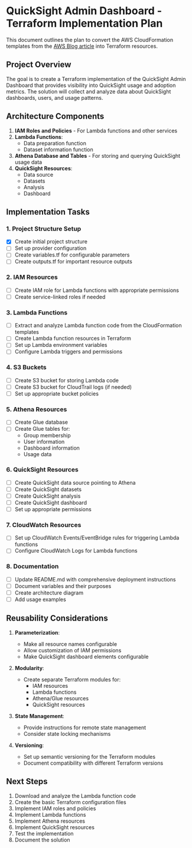 # QuickSight Admin Dashboard - Terraform Implementation Plan

This document outlines the plan to convert the AWS CloudFormation templates from the [AWS Blog article](https://aws.amazon.com/blogs/business-intelligence/measure-the-adoption-of-your-amazon-quicksight-dashboards-and-view-your-bi-portfolio-in-a-single-pane-of-glass/) into Terraform resources.

## Project Overview

The goal is to create a Terraform implementation of the QuickSight Admin Dashboard that provides visibility into QuickSight usage and adoption metrics. The solution will collect and analyze data about QuickSight dashboards, users, and usage patterns.

## Architecture Components

1. **IAM Roles and Policies** - For Lambda functions and other services
2. **Lambda Functions**:
   - Data preparation function
   - Dataset information function
3. **Athena Database and Tables** - For storing and querying QuickSight usage data
4. **QuickSight Resources**:
   - Data source
   - Datasets
   - Analysis
   - Dashboard

## Implementation Tasks

### 1. Project Structure Setup
- [x] Create initial project structure
- [ ] Set up provider configuration
- [ ] Create variables.tf for configurable parameters
- [ ] Create outputs.tf for important resource outputs

### 2. IAM Resources
- [ ] Create IAM role for Lambda functions with appropriate permissions
- [ ] Create service-linked roles if needed

### 3. Lambda Functions
- [ ] Extract and analyze Lambda function code from the CloudFormation templates
- [ ] Create Lambda function resources in Terraform
- [ ] Set up Lambda environment variables
- [ ] Configure Lambda triggers and permissions

### 4. S3 Buckets
- [ ] Create S3 bucket for storing Lambda code
- [ ] Create S3 bucket for CloudTrail logs (if needed)
- [ ] Set up appropriate bucket policies

### 5. Athena Resources
- [ ] Create Glue database
- [ ] Create Glue tables for:
  - Group membership
  - User information
  - Dashboard information
  - Usage data

### 6. QuickSight Resources
- [ ] Create QuickSight data source pointing to Athena
- [ ] Create QuickSight datasets
- [ ] Create QuickSight analysis
- [ ] Create QuickSight dashboard
- [ ] Set up appropriate permissions

### 7. CloudWatch Resources
- [ ] Set up CloudWatch Events/EventBridge rules for triggering Lambda functions
- [ ] Configure CloudWatch Logs for Lambda functions

### 8. Documentation
- [ ] Update README.md with comprehensive deployment instructions
- [ ] Document variables and their purposes
- [ ] Create architecture diagram
- [ ] Add usage examples

## Reusability Considerations

1. **Parameterization**:
   - Make all resource names configurable
   - Allow customization of IAM permissions
   - Make QuickSight dashboard elements configurable

2. **Modularity**:
   - Create separate Terraform modules for:
     - IAM resources
     - Lambda functions
     - Athena/Glue resources
     - QuickSight resources

3. **State Management**:
   - Provide instructions for remote state management
   - Consider state locking mechanisms

4. **Versioning**:
   - Set up semantic versioning for the Terraform modules
   - Document compatibility with different Terraform versions

## Next Steps

1. Download and analyze the Lambda function code
2. Create the basic Terraform configuration files
3. Implement IAM roles and policies
4. Implement Lambda functions
5. Implement Athena resources
6. Implement QuickSight resources
7. Test the implementation
8. Document the solution